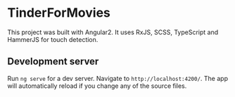 # TinderForMovies

This project was built with Angular2. It uses RxJS, SCSS, TypeScript and HammerJS for touch detection.

## Development server

Run `ng serve` for a dev server. Navigate to `http://localhost:4200/`. The app will automatically reload if you change any of the source files.
